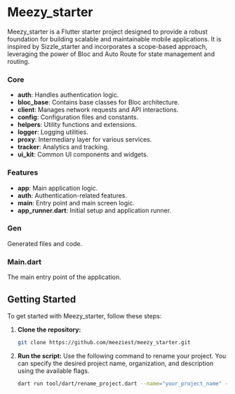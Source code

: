 # Meezy_starter

Meezy_starter is a Flutter starter project designed to provide a robust foundation for building scalable 
and maintainable mobile applications. It is inspired by Sizzle_starter and incorporates a scope-based approach, 
leveraging the power of Bloc and Auto Route for state management and routing.

### Core

- **auth**: Handles authentication logic.
- **bloc_base**: Contains base classes for Bloc architecture.
- **client**: Manages network requests and API interactions.
- **config**: Configuration files and constants.
- **helpers**: Utility functions and extensions.
- **logger**: Logging utilities.
- **proxy**: Intermediary layer for various services.
- **tracker**: Analytics and tracking.
- **ui_kit**: Common UI components and widgets.

### Features

- **app**: Main application logic.
- **auth**: Authentication-related features.
- **main**: Entry point and main screen logic.
- **app_runner.dart**: Initial setup and application runner.

### Gen

Generated files and code.

### Main.dart

The main entry point of the application.

## Getting Started

To get started with Meezy_starter, follow these steps:

1. **Clone the repository:**

   ```bash
   git clone https://github.com/meeziest/meezy_starter.git

2. **Run the script:** Use the following command to rename your project. You can specify the desired project name, organization, and description using the available flags.

   ```bash
   dart run tool/dart/rename_project.dart --name="your_project_name" --organization="your_organization" --description="your_project_description"
